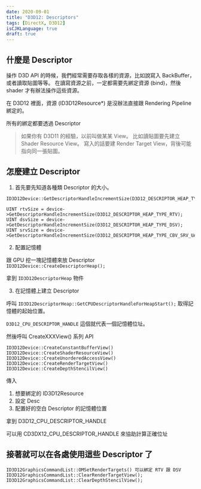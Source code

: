 ```yaml
---
date: 2020-09-01
title: "D3D12: Descriptors"
tags: [DirectX, D3D12]
isCJKLanguage: true
draft: true
---
```



## 什麼是 Descriptor

操作 D3D API 的時候，我們經常需要存取各樣的資源，比如說寫入 BackBuffer，或者讀取貼圖等等。
在讀寫資源之前，一定都需要先綁定資源 (bind)，然後 shader 才有辦法操作這些資源。

在 D3D12 裡面，資源 (ID3D12Resource*) 是沒辦法直接跟 Rendering Pipeline 綁定的。

所有的綁定都要透過 Descriptor

> 如果你有 D3D11 的經驗，以前叫做某某 View。
> 比如讀貼圖要先建立 Shader Resource View。
> 寫入的話要建 Render Target View，背後可能指向同一張貼圖。

## 怎麼建立 Descriptor

1. 首先要先知道各種類 Descriptor 的大小。

```
ID3D12Device::GetDescriptorHandleIncrementSize(D3D12_DESCRIPTOR_HEAP_TYPE);
```

```
UINT rtvSize = device->GetDescriptorHandleIncrementSize(D3D12_DESCRIPTOR_HEAP_TYPE_RTV);
UINT dsvSize = device->GetDescriptorHandleIncrementSize(D3D12_DESCRIPTOR_HEAP_TYPE_DSV);
UINT srvSize = device->GetDescriptorHandleIncrementSize(D3D12_DESCRIPTOR_HEAP_TYPE_CBV_SRV_UAV);
```

2. 配置記憶體

跟 GPU 挖一塊記憶體來放 Descriptor
`ID3D12Device::CreateDescriptorHeap();`

拿到 `ID3D12DescriptorHeap` 物件

3. 在記憶體上建立 Descriptor

呼叫 `ID3D12DescriptorHeap::GetCPUDescriptorHandleForHeapStart();` 取得記憶體的起始位置。

`D3D12_CPU_DESCRIPTOR_HANDLE` 這個就代表一個記憶體位址。

然後呼叫 CreateXXXView() 系列 API 

```
ID3D12Device::CreateConstantBufferView()
ID3D12Device::CreateShaderResourceView()
ID3D12Device::CreateUnorderedAccessView()
ID3D12Device::CreateRenderTargetView()
ID3D12Device::CreateDepthStencilView()
```

傳入
1. 想要綁定的 ID3D12Resource
2. 設定 Desc
3. 配置好的空白 Descriptor 的記憶體位置

拿到 D3D12_CPU_DESCRIPTOR_HANDLE

可以用 CD3DX12_CPU_DESCRIPTOR_HANDLE 來協助計算正確位址

## 接著就可以在各處使用這些 Descriptor 了

```
ID3D12GraphicsCommandList::OMSetRenderTargets() 可以綁定 RTV 跟 DSV
ID3D12GraphicsCommandList::ClearRenderTargetView();
ID3D12GraphicsCommandList::ClearDepthStencilView();
```
